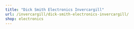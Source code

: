 ```yaml
---
title: "Dick Smith Electronics Invercargill"
url: /invercargill/dick-smith-electronics-invercargill/
shop: electronics
---
```

